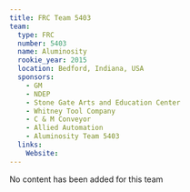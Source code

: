 ```yaml
---
title: FRC Team 5403
team:
  type: FRC
  number: 5403
  name: Aluminosity
  rookie_year: 2015
  location: Bedford, Indiana, USA
  sponsors:
    - GM
    - NDEP
    - Stone Gate Arts and Education Center
    - Whitney Tool Company
    - C & M Conveyor
    - Allied Automation
    - Aluminosity Team 5403
  links:
    Website: 
---
```

No content has been added for this team